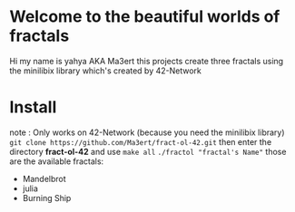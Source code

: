 # Welcome to the beautiful worlds of fractals 

Hi my name is yahya AKA Ma3ert this projects create three fractals using the minilibix library which's created 
by 42-Network
# Install
note : Only works on 42-Network (because you need the minilibix library)
`git clone https://github.com/Ma3ert/fract-ol-42.git`
then enter the directory **fract-ol-42** and use
`make all`
`./fractol "fractal's Name"`
those are the available fractals:
- Mandelbrot
- julia
- Burning Ship
